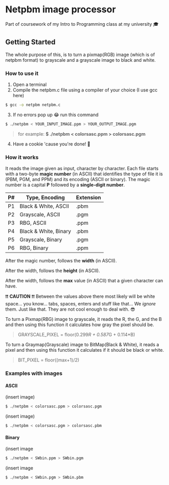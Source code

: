 # Netpbm image processor

Part of coursework of my Intro to Programming class at my university :mortar_board:

## Getting Started

The whole purpose of this, is to turn a pixmap(RGB) image (which is of netpbm format) to grayscale and a grayscale image to black and white.

### How to use it
1. Open a terminal
2. Compile the netpbm.c file using a compiler of your choice (I use gcc here)
```bash
$ gcc -o netpbm netpbm.c
```
3. If no errors pop up :joy: run this command
```bash
$ ./netpbm < YOUR_INPUT_IMAGE.ppm > YOUR_OUTPUT_IMAGE.pgm
```
> for example: **$ ./netpbm < colorsasc.ppm > colorsasc.pgm**
4. Have a cookie 'cause you're done! :cookie:


### How it works
It reads the image given as input, character by character.
Each file starts with a two-byte **magic number** (in ASCII) that identifies the type of file it is (PBM, PGM, and PPM) and its encoding (ASCII or binary). The magic number is a capital **P** followed by a **single-digit number**.

P# | Type, Encoding | Extension
------------ | ------------- | -------------
P1 | Black & White, ASCII | .pbm
P2 | Grayscale, ASCII | .pgm
P3 | RBG, ASCII | .ppm
P4 | Black & White, Binary | .pbm
P5 | Grayscale, Binary | .pgm
P6 | RBG, Binary | .ppm

After the magic number, follows the **width** (in ASCII).

After the width, follows the **height** (in ASCII).

After the width, follows the **max** value (in ASCII) that a given character can have.

:exclamation::exclamation: **CAUTION** :exclamation::exclamation: Between the values above there most likely will be white space... you know... tabs, spaces, enters and stuff like that... We *ignore* them. Just like that. They are not cool enough to deal with. :sunglasses:

To turn a Pixmap(RBG) image to grayscale, it reads the R, the G, and the B and then using this function it calculates how gray the pixel should be.

> GRAYSCALE_PIXEL = floor(0.299*R + 0.587*G + 0.114*B)

To turn a Graymap(Grayscale) image to BitMap(Black & White), it reads a pixel and then using this function it calculates if it should be black or white.

> BIT_PIXEL = floor((max+1)/2)

### Examples with images

#### ASCII

(insert image)
```bash
$ ./netpbm < colorsasc.ppm > colorsasc.pgm
```
(insert image)
```bash
$ ./netpbm < colorsasc.pgm > colorsasc.pbm
```

#### Binary

(insert image
```bash
$ ./netpbm < SWbin.ppm > SWbin.pgm
```

(insert image
```bash
$ ./netpbm < SWbin.pgm > SWbin.pbm
```
